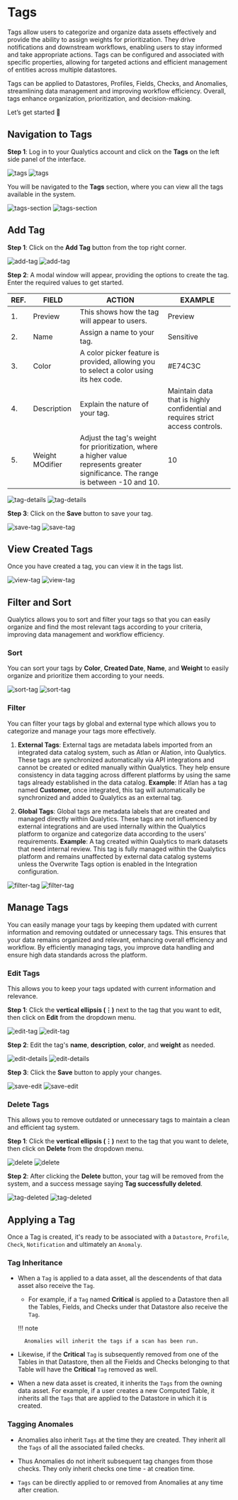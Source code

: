 # Tags

Tags allow users to categorize and organize data assets effectively and provide the ability to assign weights for prioritization. They drive notifications and downstream workflows, enabling users to stay informed and take appropriate actions. Tags can be configured and associated with specific properties, allowing for targeted actions and efficient management of entities across multiple datastores. 

Tags can be applied to Datastores, Profiles, Fields, Checks, and Anomalies, streamlining data management and improving workflow efficiency. Overall, tags enhance organization, prioritization, and decision-making.

Let’s get started 🚀

## Navigation to Tags

**Step 1**: Log in to your Qualytics account and click on the **Tags** on the left side panel of the interface. 

![tags](../../assets/tags/tags-light-1.png#only-light)
![tags](../../assets/tags/tags-dark-1.png#only-dark)

You will be navigated to the **Tags** section, where you can view all the tags available in the system.

![tags-section](../../assets/tags/tags-section-light-2.png#only-light)
![tags-section](../../assets/tags/tags-section-dark-2.png#only-dark)

## Add Tag

**Step 1**: Click on the **Add Tag** button from the top right corner.

![add-tag](../../assets/tags/add-tag-light-3.png#only-light)
![add-tag](../../assets/tags/add-tag-dark-3.png#only-dark)

**Step 2**: A modal window will appear, providing the options to create the tag. Enter the required values to get started. 

| REF. | FIELD | ACTION | EXAMPLE |
|------|-----------------|-------------------|----------------|
| 1.   | Preview | This shows how the tag will appear to users. | Preview |
| 2.   | Name | Assign a name to your tag. | Sensitive  |
| 3.   | Color | A color picker feature is provided, allowing you to select a color using its hex code.|  #E74C3C |
| 4.   | Description | Explain the nature of your tag. | Maintain data that is highly confidential and requires strict access controls.  |
| 5.   | Weight MOdifier | Adjust the tag's weight for prioritization, where a higher value represents greater significance. The range is between -10 and 10.| 10 |

![tag-details](../../assets/tags/tag-details-light-4.png#only-light)
![tag-details](../../assets/tags/tag-details-dark-4.png#only-dark)

**Step 3**: Click on the **Save** button to save your tag.

![save-tag](../../assets/tags/save-tag-light-5.png#only-light)
![save-tag](../../assets/tags/save-tag-dark-5.png#only-dark)

## View Created Tags

Once you have created a tag, you can view it in the tags list.

![view-tag](../../assets/tags/view-tag-light-6.png#only-light)
![view-tag](../../assets/tags/view-tag-dark-6.png#only-dark)

## Filter and Sort 

Qualytics allows you to sort and filter your tags so that you can easily organize and find the most relevant tags according to your criteria, improving data management and workflow efficiency.

### Sort

You can sort your tags by **Color**, **Created Date**, **Name**, and **Weight** to easily organize and prioritize them according to your needs.

![sort-tag](../../assets/tags/sort-tag-light-7.png#only-light)
![sort-tag](../../assets/tags/sort-tag-dark-7.png#only-dark)

### Filter 

You can filter your tags by global and external type which allows you to categorize and manage your tags more effectively. 

1. **External Tags**: External tags are metadata labels imported from an integrated data catalog system, such as Atlan or Alation, into Qualytics. These tags are synchronized automatically via API integrations and cannot be created or edited manually within Qualytics. They help ensure consistency in data tagging across different platforms by using the same tags already established in the data catalog. **Example**: If Atlan has a tag named **Customer,** once integrated, this tag will automatically be synchronized and added to Qualytics as an external tag.

2. **Global Tags**: Global tags are metadata labels that are created and managed directly within Qualytics. These tags are not influenced by external integrations and are used internally within the Qualytics platform to organize and categorize data according to the users' requirements. **Example**: A tag created within Qualytics to mark datasets that need internal review. This tag is fully managed within the Qualytics platform and remains unaffected by external data catalog systems unless the Overwrite Tags option is enabled in the Integration configuration.

![filter-tag](../../assets/tags/filter-tag-light-8.png#only-light)
![filter-tag](../../assets/tags/filter-tag-dark-8.png#only-dark)

## Manage Tags

You can easily manage your tags by keeping them updated with current information and removing outdated or unnecessary tags. This ensures that your data remains organized and relevant, enhancing overall efficiency and workflow. By efficiently managing tags, you improve data handling and ensure high data standards across the platform.

### Edit Tags

This allows you to keep your tags updated with current information and relevance.

**Step 1**: Click the **vertical ellipsis (⋮)** next to the tag that you want to edit, then click on **Edit** from the dropdown menu.

![edit-tag](../../assets/tags/edit-tag-light-9.png#only-light)
![edit-tag](../../assets/tags/edit-tag-dark-9.png#only-dark)

**Step 2**: Edit the tag's **name**, **description**, **color**, and **weight** as needed.

![edit-details](../../assets/tags/edit-details-light-10.png#only-light)
![edit-details](../../assets/tags/edit-details-dark-10.png#only-dark)

**Step 3**: Click the **Save** button to apply your changes.

![save-edit](../../assets/tags/save-edit-light-11.png#only-light)
![save-edit](../../assets/tags/save-edit-dark-11.png#only-dark)

### Delete Tags

This allows you to remove outdated or unnecessary tags to maintain a clean and efficient tag system.

**Step 1**: Click the **vertical ellipsis (⋮)** next to the tag that you want to delete, then click on **Delete** from the dropdown menu.

![delete](../../assets/tags/delete-light-12.png#only-light)
![delete](../../assets/tags/delete-dark-12.png#only-dark)

**Step 2**: After clicking the **Delete** button, your tag will be removed from the system, and a success message saying **Tag successfully deleted**.

![tag-deleted](../../assets/tags/tag-deleted-light-13.png#only-light)
![tag-deleted](../../assets/tags/tag-deleted-dark-13.png#only-dark)

## Applying a Tag
Once a Tag is created, it's ready to be associated with a ```Datastore```, ```Profile```, ```Check```, ```Notification``` and ultimately an ```Anomaly```.

### Tag Inheritance

- When a ```Tag``` is applied to a data asset, all the descendents of that data asset also receive the ```Tag```.

    - For example, if a ```Tag``` named **Critical** is applied to a Datastore then all the Tables, Fields, and Checks under that Datastore also receive the ```Tag```.

    !!! note

        Anomalies will inherit the tags if a scan has been run.

- Likewise, if the **Critical** ```Tag``` is subsequently removed from one of the Tables in that Datastore, then all the Fields and Checks belonging to that Table will have the **Critical** ```Tag``` removed as well.

- When a new data asset is created, it inherits the ```Tags``` from the owning data asset. For example, if a user creates a new Computed Table, it inherits all the ```Tags``` that are applied to the Datastore in which it is created.

### Tagging Anomales

- Anomalies also inherit ```Tags``` at the time they are created. They inherit all the ```Tags``` of all the associated failed checks.

- Thus Anomalies do not inherit subsequent tag changes from those checks. They only inherit checks one time - at creation time.

- ```Tags``` can be directly applied to or removed from Anomalies at any time after creation.
